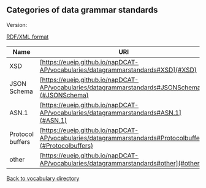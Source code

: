 ## Categories of data grammar standards

Version:

[RDF/XML format](www.google.com)

Name | URI
---- | ---
<a name="XSD"></a> XSD | [https://eueip.github.io/napDCAT-AP/vocabularies/datagrammarstandards#XSD](#XSD)
<a name="JSONSchema"></a> JSON Schema | [https://eueip.github.io/napDCAT-AP/vocabularies/datagrammarstandards#JSONSchema](#JSONSchema)
<a name="ASN.1"></a> ASN.1 | [https://eueip.github.io/napDCAT-AP/vocabularies/datagrammarstandards#ASN.1](#ASN.1)
<a name="Protocolbuffers"></a> Protocol buffers | [https://eueip.github.io/napDCAT-AP/vocabularies/datagrammarstandards#Protocolbuffers](#Protocolbuffers)
<a name="other"></a> other | [https://eueip.github.io/napDCAT-AP/vocabularies/datagrammarstandards#other](#other)

[Back to vocabulary directory](https://eueip.github.io/napDCAT-AP/vocabularies/)




